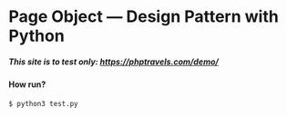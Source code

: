 # Page Object — Design Pattern with Python 

##### This site is to test only: https://phptravels.com/demo/


#### How run?
    $ python3 test.py
